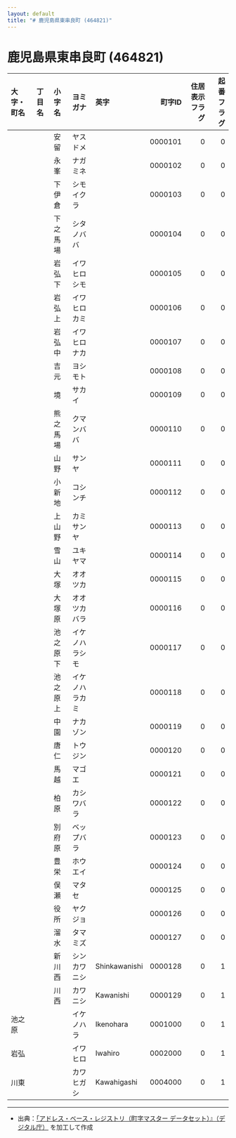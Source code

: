 ```yaml
---
layout: default
title: "# 鹿児島県東串良町 (464821)"
---
```


# 鹿児島県東串良町 (464821)

| 大字・町名 | 丁目名 | 小字名 | ヨミガナ | 英字 | 町字ID | 住居表示フラグ | 起番フラグ |
|:--------|:------|:------|:-----------------|:---------------------|--------:|----------:|--------:|
|  |  | 安留 | ヤスドメ |  | 0000101 | 0 | 0 |
|  |  | 永峯 | ナガミネ |  | 0000102 | 0 | 0 |
|  |  | 下伊倉 | シモイクラ |  | 0000103 | 0 | 0 |
|  |  | 下之馬場 | シタノババ |  | 0000104 | 0 | 0 |
|  |  | 岩弘下 | イワヒロシモ |  | 0000105 | 0 | 0 |
|  |  | 岩弘上 | イワヒロカミ |  | 0000106 | 0 | 0 |
|  |  | 岩弘中 | イワヒロナカ |  | 0000107 | 0 | 0 |
|  |  | 吉元 | ヨシモト |  | 0000108 | 0 | 0 |
|  |  | 境 | サカイ |  | 0000109 | 0 | 0 |
|  |  | 熊之馬場 | クマンババ |  | 0000110 | 0 | 0 |
|  |  | 山野 | サンヤ |  | 0000111 | 0 | 0 |
|  |  | 小新地 | コシンチ |  | 0000112 | 0 | 0 |
|  |  | 上山野 | カミサンヤ |  | 0000113 | 0 | 0 |
|  |  | 雪山 | ユキヤマ |  | 0000114 | 0 | 0 |
|  |  | 大塚 | オオツカ |  | 0000115 | 0 | 0 |
|  |  | 大塚原 | オオツカバラ |  | 0000116 | 0 | 0 |
|  |  | 池之原下 | イケノハラシモ |  | 0000117 | 0 | 0 |
|  |  | 池之原上 | イケノハラカミ |  | 0000118 | 0 | 0 |
|  |  | 中園 | ナカゾン |  | 0000119 | 0 | 0 |
|  |  | 唐仁 | トウジン |  | 0000120 | 0 | 0 |
|  |  | 馬越 | マゴエ |  | 0000121 | 0 | 0 |
|  |  | 柏原 | カシワバラ |  | 0000122 | 0 | 0 |
|  |  | 別府原 | ベップバラ |  | 0000123 | 0 | 0 |
|  |  | 豊栄 | ホウエイ |  | 0000124 | 0 | 0 |
|  |  | 俣瀬 | マタセ |  | 0000125 | 0 | 0 |
|  |  | 役所 | ヤクジョ |  | 0000126 | 0 | 0 |
|  |  | 溜水 | タマミズ |  | 0000127 | 0 | 0 |
|  |  | 新川西 | シンカワニシ | Shinkawanishi | 0000128 | 0 | 1 |
|  |  | 川西 | カワニシ | Kawanishi | 0000129 | 0 | 1 |
| 池之原 |  |  | イケノハラ | Ikenohara | 0001000 | 0 | 1 |
| 岩弘 |  |  | イワヒロ | Iwahiro | 0002000 | 0 | 1 |
| 川東 |  |  | カワヒガシ | Kawahigashi | 0004000 | 0 | 1 |

---

- 出典：[「アドレス・ベース・レジストリ（町字マスター データセット）』（デジタル庁）](https://www.digital.go.jp/policies/base_registry_address/) を加工して作成